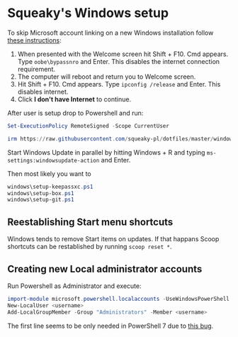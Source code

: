 # Squeaky's Windows setup

To skip Microsoft account linking on a new Windows installation follow [these instructions](https://www.tomshardware.com/how-to/install-windows-11-without-microsoft-account):

1. When presented with the Welcome screen hit Shift + F10. Cmd appears. Type `oobe\bypassnro` and Enter. This disables the internet connection requirement.
2. The computer will reboot and return you to Welcome screen.
3. Hit Shift + F10. Cmd appears. Type `ipconfig /release` and Enter. This disables internet.
4. Click **I don't have Internet** to continue.

After user is setup drop to Powershell and run:

```powershell
Set-ExecutionPolicy RemoteSigned -Scope CurrentUser

irm https://raw.githubusercontent.com/squeaky-pl/dotfiles/master/windows/setup-self.ps1 | iex
```

Start Windows Update in parallel by hitting Windows + R and typing `ms-settings:windowsupdate-action` and Enter.

Then most likely you want to

```powershell
windows\setup-keepassxc.ps1
windows\setup-box.ps1
windows\setup-git.ps1
```

## Reestablishing Start menu shortcuts

Windows tends to remove Start items on updates. If that happans Scoop shortcuts can be restablished by running
`scoop reset *`.

## Creating new Local administrator accounts

Run Powershell as Administrator and execute:

```powershell
import-module microsoft.powershell.localaccounts -UseWindowsPowerShell
New-LocalUser <username>
Add-LocalGroupMember -Group "Administrators" -Member <username>
```

The first line seems to be only needed in PowerShell 7 due to [this bug](https://github.com/PowerShell/PowerShell/issues/18624).